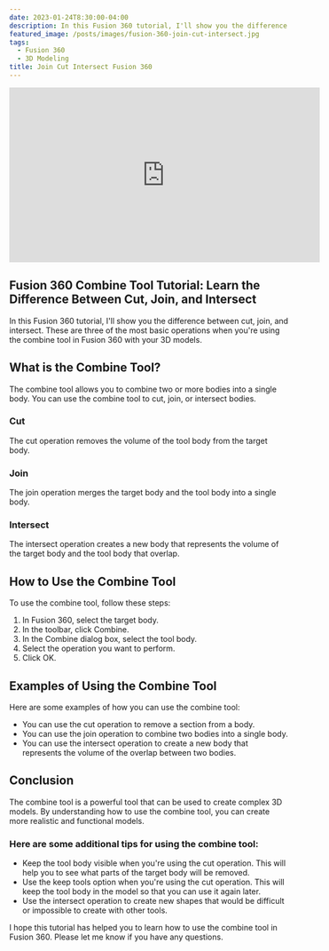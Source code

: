 ```yaml
---
date: 2023-01-24T8:30:00-04:00
description: In this Fusion 360 tutorial, I'll show you the difference between cut, join, and intersect. These are three of the most basic operations when you're using the combine tool in Fusion 360 with your 3D models.
featured_image: /posts/images/fusion-360-join-cut-intersect.jpg
tags:
  - Fusion 360
  - 3D Modeling
title: Join Cut Intersect Fusion 360
---
```


<div class="iframe-16-9-container">
<iframe class="youTubeIframe" width="560" height="315" src="https://www.youtube.com/embed/iLr9d8Gp7Ls?rel=0" title="YouTube video player" frameborder="0" allow="accelerometer; autoplay; clipboard-write; encrypted-media; gyroscope; picture-in-picture; web-share" allowfullscreen></iframe>
</div>

## Fusion 360 Combine Tool Tutorial: Learn the Difference Between Cut, Join, and Intersect

In this Fusion 360 tutorial, I'll show you the difference between cut, join, and intersect. These are three of the most basic operations when you're using the combine tool in Fusion 360 with your 3D models.

## What is the Combine Tool?

The combine tool allows you to combine two or more bodies into a single body. You can use the combine tool to cut, join, or intersect bodies.

### Cut

The cut operation removes the volume of the tool body from the target body.

### Join

The join operation merges the target body and the tool body into a single body.

### Intersect

The intersect operation creates a new body that represents the volume of the target body and the tool body that overlap.

## How to Use the Combine Tool

To use the combine tool, follow these steps:

1. In Fusion 360, select the target body.
2. In the toolbar, click Combine.
3. In the Combine dialog box, select the tool body.
4. Select the operation you want to perform.
5. Click OK.

## Examples of Using the Combine Tool

Here are some examples of how you can use the combine tool:

- You can use the cut operation to remove a section from a body.
- You can use the join operation to combine two bodies into a single body.
- You can use the intersect operation to create a new body that represents the volume of the overlap between two bodies.

## Conclusion

The combine tool is a powerful tool that can be used to create complex 3D models. By understanding how to use the combine tool, you can create more realistic and functional models.

### Here are some additional tips for using the combine tool:

- Keep the tool body visible when you're using the cut operation. This will help you to see what parts of the target body will be removed.
- Use the keep tools option when you're using the cut operation. This will keep the tool body in the model so that you can use it again later.
- Use the intersect operation to create new shapes that would be difficult or impossible to create with other tools.

I hope this tutorial has helped you to learn how to use the combine tool in Fusion 360. Please let me know if you have any questions.
